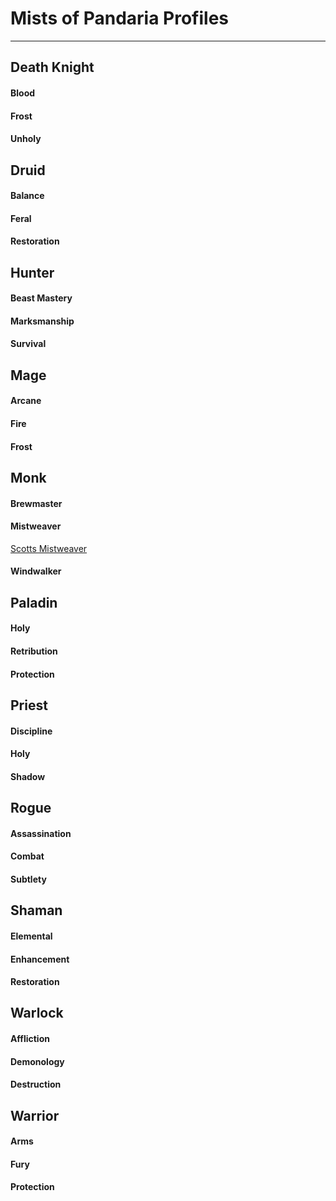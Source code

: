 # Mists of Pandaria Profiles

---

## Death Knight

#### Blood

#### Frost

#### Unholy

## Druid

#### Balance

#### Feral

#### Restoration

## Hunter

#### Beast Mastery

#### Marksmanship

#### Survival

## Mage

#### Arcane

#### Fire

#### Frost

## Monk

#### Brewmaster

#### Mistweaver

[Scotts Mistweaver](https://raw.githubusercontent.com/scizzydo/ni/master/addon/Rotations/Monk/Mistweaver.lua)

#### Windwalker

## Paladin

#### Holy

#### Retribution

#### Protection

## Priest

#### Discipline

#### Holy

#### Shadow

## Rogue

#### Assassination

#### Combat

#### Subtlety

## Shaman

#### Elemental

#### Enhancement

#### Restoration

## Warlock

#### Affliction

#### Demonology

#### Destruction

## Warrior

#### Arms

#### Fury

#### Protection

